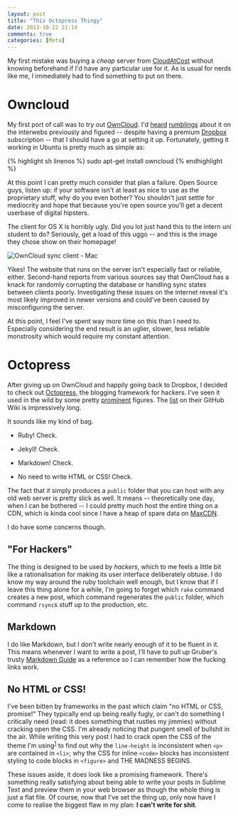 ```yaml
---
layout: post
title: "This Octopress Thingy"
date: 2013-10-22 21:14
comments: true
categories: [Meta]
---
```


My first mistake was buying a *cheap* server from [CloudAtCost][] without 
knowing beforehand if I'd have any particular use for it.  As is usual for 
nerds like me, I immediately had to find something to put on there.

Owncloud
========

My first port of call was to try out [OwnCloud][].  I'd [heard][1]
[rumblings][2] about it on the interwebs previously and figured -- despite 
having a premium [Dropbox][] subscription -- that I should have a go
at setting it up.  Fortunately, getting it working in Ubuntu is pretty much as
simple as:

{% highlight sh linenos %}
    sudo apt-get install owncloud
{% endhighlight %}

At this point I can pretty much consider that plan a failure.  Open Source 
guys, listen up: if your software isn't at least as nice to use as the 
proprietary stuff, why do you even bother?  You shouldn't just settle for
mediocrity and hope that because you're open source you'll get a decent
userbase of digital hipsters.  

<!--more-->

The client for OS X is horribly ugly.  Did you lot just hand this to the
intern uni student to do?  Seriously, get a load of this uggo -- and this is
the image they chose show on their homepage!

![OwnCloud sync client - Mac][3]

Yikes!  The website that runs on the server isn't especially fast or reliable,
either.  Second-hand reports from various sources say that OwnCloud has a knack
for randomly corrupting the database or handling sync states between clients
poorly.  Investigating these issues on the internet reveal it's most likely
improved in newer versions and could've been caused by misconfiguring the
server.  

At this point, I feel I've spent way more time on this than I need
to.  Especially considering the end result is an uglier, slower, less reliable
monstrosity which would require my constant attention.

Octopress
=========

After giving up on OwnCloud and happily going back to Dropbox, I decided to
check out [Octopress][], the blogging framework for hackers.  I've seen it used
in the wild by some pretty [prominent][4] figures.  The [list][5] on their 
GitHub Wiki is impressively long.

It sounds like my kind of bag.

- Ruby!  Check.

- Jekyll!  Check.

- Markdown! Check.

- No need to write HTML or CSS! Check.

The fact that it simply produces a `public` folder that you can host with any
old web server is pretty slick as well.  It means -- theoretically one day, 
when I can be bothered -- I could pretty much host the entire thing on a CDN, 
which is kinda cool since I have a heap of spare data on [MaxCDN][].

I do have some concerns though.

"For Hackers"
-------------

The thing is designed to be used by *hackers*, which to me feels a little bit
like a rationalisation for making its user interface deliberately obtuse.
I do know my way around the ruby toolchain well enough, but I know that if I
leave this thing alone for a while, I'm going to forget which `rake` command
creates a new post, which command regenerates the `public` folder, which
command `rsync`s stuff up to the production, etc.

Markdown
--------

I do like Markdown, but I don't write nearly enough of it to be fluent in it.
This means whenever I want to write a post, I'll have to pull up Gruber's
trusty [Markdown Guide][6] as a reference so I can remember how the fucking
links work.

No HTML or CSS!
---------------

I've been bitten by frameworks in the past which claim "no HTML or CSS, 
promise!"  They typically end up being really fugly, or can't do something 
I critically need (read: it does something that rustles my jimmies) without
cracking open the CSS.  I'm already noticing that pungent smell of bullshit
in the air.  While writing this very post I had to crack open the CSS of the
theme I'm using<sup>[1][6]</sup> to find out why the `line-height` is 
inconsistent when `<p>` are contained in `<li>`; why the CSS for inline 
`<code>` blocks has inconsistent styling to code blocks in `<figure>` and 
THE MADNESS BEGINS.

These issues aside, it does look like a promising framework.  There's something
really satisfying about being able to write your posts in Sublime Text and
preview them in your web browser as though the whole thing is just a flat file.
Of course, now that I've set the thing up, only now have I come to realise the 
biggest flaw in my plan: **I can't write for shit**.

[CloudAtCost]: http://cloudatcost.com/ "CloudAtCost - $35 one time servers"
[OwnCloud]: http://owncloud.org
[Dropbox]: https://db.tt/piX4Jlvi
[Octopress]: http://octopress.org/
[MaxCDN]: http://maxcdn.com/
[1]: http://techcrunch.com/2013/02/24/meet-owncloud-5-the-open-source-dropbox/
[2]: http://www.zdnet.com/want-a-cloud-where-you-call-the-shots-consider-owncloud-7000017233/
[3]: http://owncloud.org/wp-content/uploads/2012/05/mac-e1337366410716.png
[4]: http://me.veekun.com/
[5]: https://github.com/imathis/octopress/wiki/Octopress-Sites
[6]: https://github.com/alexgaribay/octoflat